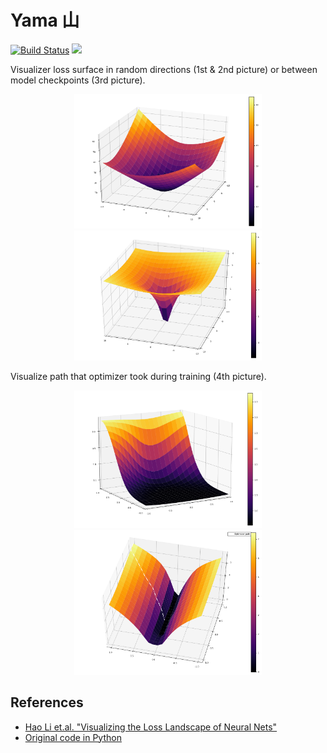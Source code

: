 # Yama 山

[![Build Status](https://github.com/pxl-th/Yama.jl/workflows/CI/badge.svg)](https://github.com/pxl-th/Yama.jl/actions)
[![](https://img.shields.io/badge/docs-latest-blue.svg)](https://pxl-th.github.io/Yama.jl/dev/)

Visualizer loss surface in random directions (1st & 2nd picture) or between model checkpoints (3rd picture).

<p align="center">
  <img src="res/mnist.png" width=300>
  <img src="res/mnist-log.png" width=300>
</p>

Visualize path that optimizer took during training (4th picture).

<p align="center">
  <img src="res/mnist-two-checkpoints.png" width=300>
  <img src="res/optimizer-path-cnn-mnist-log.png" width=300>
</p>

## References

- [Hao Li et.al. "Visualizing the Loss Landscape of Neural Nets"](https://arxiv.org/abs/1712.09913)
- [Original code in Python](https://github.com/tomgoldstein/loss-landscape)
